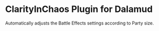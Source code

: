 # ClarityInChaos Plugin for Dalamud

Automatically adjusts the Battle Effects settings according to Party size.
